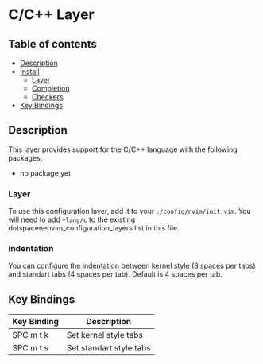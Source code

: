 # C/C++ Layer

## Table of contents

* [Description](#description)
* [Install](#install)
  * [Layer](#layer)
  * [Completion](#completion)
  * [Checkers](#checkers)
* [Key Bindings](#key-bindings)

## Description

This layer provides support for the C/C++ language with the following packages:

* no package yet

### Layer

To use this configuration layer, add it to your `./config/nvim/init.vim`. You will need to add `+lang/c` to the existing dotspaceneovim_configuration_layers list in this file.

### indentation

You can configure the indentation between kernel style (8 spaces per tabs) and standart tabs (4 spaces per tab). Default is 4 spaces per tab.

## Key Bindings

| Key Binding | Description                                                    |
|-------------|----------------------------------------------------------------|
| SPC m t k   | Set kernel style tabs                                          |
| SPC m t s   | Set standart style tabs                                        |
